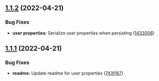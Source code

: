 ## [1.1.2](https://github.com/codeniko/fitbit-ga4/compare/v1.1.1...v1.1.2) (2022-04-21)


### Bug Fixes

* **user properties:** Serialize user properties when persisting ([1433006](https://github.com/codeniko/fitbit-ga4/commit/14330066f6440d048ab8873788574dac76734f0b))

## [1.1.1](https://github.com/codeniko/fitbit-ga4/compare/v1.1.0...v1.1.1) (2022-04-21)


### Bug Fixes

* **readme:** Update readme for user properties ([743f167](https://github.com/codeniko/fitbit-ga4/commit/743f1679389cbc5173b9781a08bee5d3bde73f36))
